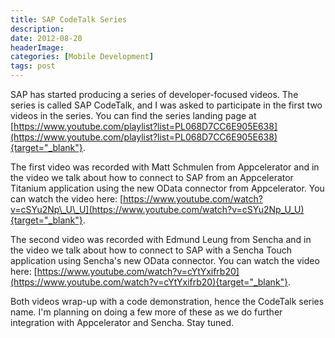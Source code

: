 ```yaml
---
title: SAP CodeTalk Series
description: 
date: 2012-08-20
headerImage: 
categories: [Mobile Development]
tags: post
---
```


SAP has started producing a series of developer-focused videos. The series is called SAP CodeTalk, and I was asked to participate in the first two videos in the series. You can find the series landing page at [https://www.youtube.com/playlist?list=PL068D7CC6E905E638](https://www.youtube.com/playlist?list=PL068D7CC6E905E638){target="_blank"}.

The first video was recorded with Matt Schmulen from Appcelerator and in the video we talk about how to connect to SAP from an Appcelerator Titanium application using the new OData connector from Appcelerator. You can watch the video here: [https://www.youtube.com/watch?v=cSYu2Np\_U\_U](https://www.youtube.com/watch?v=cSYu2Np_U_U){target="_blank"}.

The second video was recorded with Edmund Leung from Sencha and in the video we talk about how to connect to SAP with a Sencha Touch application using Sencha's new OData connector. You can watch the video here: [https://www.youtube.com/watch?v=cYtYxifrb20](https://www.youtube.com/watch?v=cYtYxifrb20){target="_blank"}.

Both videos wrap-up with a code demonstration, hence the CodeTalk series name. I'm planning on doing a few more of these as we do further integration with Appcelerator and Sencha. Stay tuned.